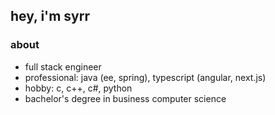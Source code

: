 ## hey, i'm syrr
### about
- full stack engineer
- professional: java (ee, spring), typescript (angular, next.js)
- hobby: c, c++, c#, python
- bachelor's degree in business computer science

